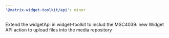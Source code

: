 ```yaml
---
'@matrix-widget-toolkit/api': minor
---
```


Extend the widgetApi in widget-toolkit to includ the MSC4039: new Widget API action to upload files into the media repository
